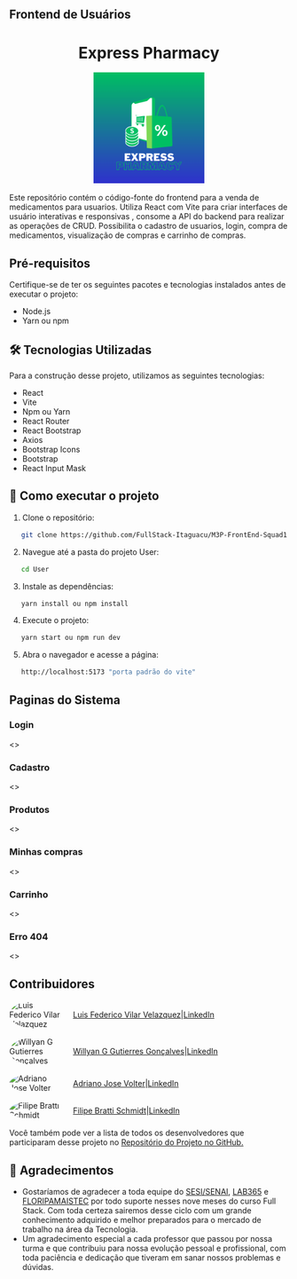 ## Frontend de Usuários
<h1 align="center">Express Pharmacy </h1>

<p align="center">
  <img src="./public/logo.png" alt="Logo" width="200" height="200">
</p>


Este repositório contém o código-fonte do frontend para a venda de medicamentos para usuarios. Utiliza React com Vite para criar interfaces de usuário interativas e responsivas , consome a API do backend para realizar as operações de CRUD. 
Possibilita o cadastro de usuarios, login, compra de medicamentos, visualização de compras e carrinho de compras.


## Pré-requisitos

Certifique-se de ter os seguintes pacotes e tecnologias instalados antes de executar o projeto:

- Node.js
- Yarn ou npm
## 🛠️ Tecnologias Utilizadas

Para a construção desse projeto, utilizamos as seguintes tecnologias:

- React
- Vite
- Npm ou Yarn
- React Router
- React Bootstrap
- Axios
- Bootstrap Icons
- Bootstrap
- React Input Mask

## 🔧 Como executar o projeto

1. Clone o repositório:

```bash
   git clone https://github.com/FullStack-Itaguacu/M3P-FrontEnd-Squad1
```

2. Navegue até a pasta do projeto User:

```bash
   cd User
```

3. Instale as dependências:

```bash
   yarn install ou npm install
```

4. Execute o projeto:

```bash
   yarn start ou npm run dev
```

5. Abra o navegador e acesse a página:

```bash
   http://localhost:5173 "porta padrão do vite"
```

## Paginas do Sistema

### Login
<>

### Cadastro
<>

### Produtos
<>

### Minhas compras

<>

### Carrinho

<>

### Erro 404

<>

## Contribuidores

<div style="display: flex; align-items: center; margin-bottom: 15px;">
  <img src="https://avatars.githubusercontent.com/Luis-Vilar" width="100" style="border-radius: 50%;" alt="Luis Federico Vilar Velazquez"> 
  <a href="https://github.com/Luis-Vilar" style="margin-left: 15px;">Luis Federico Vilar Velazquez</a> | <a href="https://www.linkedin.com/in/luis-vilar/">LinkedIn</a>
</div>
<div style="display: flex; align-items: center; margin-bottom: 15px;">
  <img src="https://avatars.githubusercontent.com/wgeovanni" width="100" style="border-radius: 50%;" alt="Willyan G Gutierres Gonçalves">
  <a href="https://github.com/wgeovanni" style="margin-left: 15px;">Willyan G Gutierres Gonçalves</a> | <a href="https://www.linkedin.com/in/willyan-geovanni/">LinkedIn</a>
</div>
<div style="display: flex; align-items: center; margin-bottom: 15px;">
  <img src="https://avatars.githubusercontent.com/AdrianoVolter" width="100" style="border-radius: 50%;" alt="Adriano Jose Volter">
  <a href="https://github.com/AdrianoVolter" style="margin-left: 15px;">Adriano Jose Volter</a> | <a href="https://www.linkedin.com/in/adrianovolter/">LinkedIn</a>
</div>
<div style="display: flex; align-items: center; margin-bottom: 15px;">
  <img src="https://avatars.githubusercontent.com/filipebratti" width="100" style="border-radius: 50%;" alt="Filipe Bratti Schmidt">
  <a href="https://github.com/filipebratti" style="margin-left: 15px;">Filipe Bratti Schmidt</a> | <a href="https://www.linkedin.com/in/filipe-bratti-schmidt-408a925b/">LinkedIn</a>
</div>

Você também pode ver a lista de todos os desenvolvedores que participaram desse projeto no [Repositório do Projeto no GitHub.](https://github.com/FullStack-Itaguacu/M3P-BackEnd-Squad1)

## 🎁 Agradecimentos

- Gostaríamos de agradecer a toda equipe do [SESI/SENAI](https://cursos.sesisenai.org.br/ "Site do SESI/SENAI"), [LAB365](https://lab365.tech/ "Site do LAB365") e [FLORIPAMAISTEC](https://floripamaistec.pmf.sc.gov.br/ "Site do floripamaistec") por todo suporte nesses nove meses do curso Full Stack. Com toda certeza sairemos desse ciclo com um grande conhecimento adquirido e melhor preparados para o mercado de trabalho na área da Tecnologia.
- Um agradecimento especial a cada professor que passou por nossa turma e que contribuiu para nossa evolução pessoal e profissional, com toda paciência e dedicação que tiveram em sanar nossos problemas e dúvidas.
